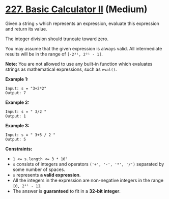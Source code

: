 # [227. Basic Calculator II][link] (Medium)

[link]: https://leetcode.com/problems/basic-calculator-ii/

Given a string `s` which represents an expression, evaluate this expression and return its value.

The integer division should truncate toward zero.

You may assume that the given expression is always valid. All intermediate results will be in the
range of `[-2³¹, 2³¹ - 1]`.

**Note:** You are not allowed to use any built-in function which evaluates strings as mathematical
expressions, such as `eval()`.

**Example 1:**

```
Input: s = "3+2*2"
Output: 7
```

**Example 2:**

```
Input: s = " 3/2 "
Output: 1
```

**Example 3:**

```
Input: s = " 3+5 / 2 "
Output: 5
```

**Constraints:**

- `1 <= s.length <= 3 * 10⁵`
- `s` consists of integers and operators `('+', '-', '*', '/')` separated by some number of spaces.
- `s` represents **a valid expression**.
- All the integers in the expression are non-negative integers in the range `[0, 2³¹ - 1]`.
- The answer is **guaranteed** to fit in a **32-bit integer**.
